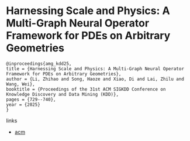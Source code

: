 # Harnessing Scale and Physics: A Multi-Graph Neural Operator Framework for PDEs on Arbitrary Geometries

```
@inproceedings{amg_kdd25,
title = {Harnessing Scale and Physics: A Multi-Graph Neural Operator Framework for PDEs on Arbitrary Geometries},
author = {Li, Zhihao and Song, Haoze and Xiao, Di and Lai, Zhilu and Wang, Wei},
booktitle = {Proceedings of the 31st ACM SIGKDD Conference on Knowledge Discovery and Data Mining (KDD)},
pages = {729--740},
year = {2025}
}
```

links
- [acm](https://dl.acm.org/doi/10.1145/3690624.3709173)
